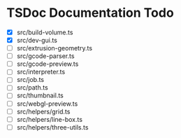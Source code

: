 # TSDoc Documentation Todo

- [x] src/build-volume.ts
- [x] src/dev-gui.ts
- [ ] src/extrusion-geometry.ts
- [ ] src/gcode-parser.ts
- [ ] src/gcode-preview.ts
- [ ] src/interpreter.ts
- [ ] src/job.ts
- [ ] src/path.ts
- [ ] src/thumbnail.ts
- [ ] src/webgl-preview.ts
- [ ] src/helpers/grid.ts
- [ ] src/helpers/line-box.ts
- [ ] src/helpers/three-utils.ts